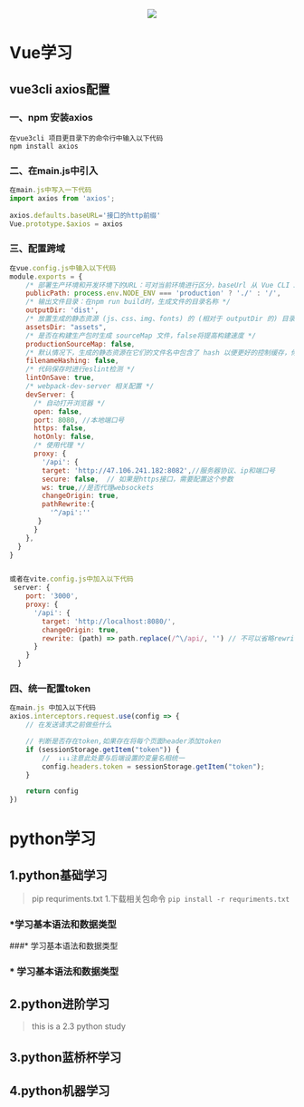 <!-- logo -->
<p align="center">
    <img src="https://img2.baidu.com/it/u=2821710197,1569160826&fm=253&fmt=auto&app=138&f=PNG?w=600&h=421" />
</p>

# Vue学习

## vue3cli axios配置

### 一、npm 安装axios

```shell
在vue3cli 项目更目录下的命令行中输入以下代码
npm install axios
```

### 二、在main.js中引入

```js
在main.js中写入一下代码
import axios from 'axios';
 
axios.defaults.baseURL='接口的http前缀'
Vue.prototype.$axios = axios
```

### 三、配置跨域

```js
在vue.config.js中输入以下代码
module.exports = {
    /* 部署生产环境和开发环境下的URL：可对当前环境进行区分，baseUrl 从 Vue CLI 3.3 起已弃用，要使用publicPath */
    publicPath: process.env.NODE_ENV === 'production' ? './' : '/',
    /* 输出文件目录：在npm run build时，生成文件的目录名称 */
    outputDir: 'dist',
    /* 放置生成的静态资源 (js、css、img、fonts) 的 (相对于 outputDir 的) 目录 */
    assetsDir: "assets",
    /* 是否在构建生产包时生成 sourceMap 文件，false将提高构建速度 */
    productionSourceMap: false,
    /* 默认情况下，生成的静态资源在它们的文件名中包含了 hash 以便更好的控制缓存，你可以通过将这个选项设为 false 来关闭文件名哈希。(false的时候就是让原来的文件名不改变) */
    filenameHashing: false,
    /* 代码保存时进行eslint检测 */
    lintOnSave: true,
    /* webpack-dev-server 相关配置 */
    devServer: {
      /* 自动打开浏览器 */
      open: false,
      port: 8080, //本地端口号
      https: false,
      hotOnly: false,
      /* 使用代理 */
      proxy: {
        '/api': {
        target: 'http://47.106.241.182:8082',//服务器协议、ip和端口号
        secure: false,  // 如果是https接口，需要配置这个参数
        ws: true,//是否代理websockets
        changeOrigin: true,
        pathRewrite:{
          '^/api':''
       }
      }
    },
  }
}


或者在vite.config.js中加入以下代码
 server: {
    port: '3000',
    proxy: {
      '/api': {
        target: 'http://localhost:8080/',
        changeOrigin: true,
        rewrite: (path) => path.replace(/^\/api/, '') // 不可以省略rewrite
      }
    }
  }
```

### 四、统一配置token

```js
在main.js 中加入以下代码
axios.interceptors.request.use(config => {
    // 在发送请求之前做些什么

    // 判断是否存在token,如果存在将每个页面header添加token
    if (sessionStorage.getItem("token")) {
        //  ↓↓↓注意此处要与后端设置的变量名相统一
        config.headers.token = sessionStorage.getItem("token");
    }

    return config
})
```

# python学习

## 1.python基础学习
> pip requriments.txt
> 1.下载相关包命令 ```pip install -r requriments.txt```

### *学习基本语法和数据类型
###* 学习基本语法和数据类型

### * 学习基本语法和数据类型

## 2.python进阶学习
> this is a 2.3 python study

## 3.python蓝桥杯学习

## 4.python机器学习
